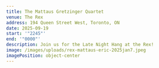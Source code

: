 ```yaml
---
title: The Mattaus Gretzinger Quartet
venue: The Rex
address: 194 Queen Street West, Toronto, ON
date: 2025-09-19
start: '"2245"'
end: '"0000"'
description: J﻿oin us for the Late Night Hang at the Rex!
image: /images/uploads/rex-mattaus-eric-2025jan7.jpeg
imagePosition: object-center
---
```

